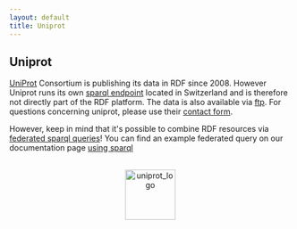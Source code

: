```yaml
---
layout: default
title: Uniprot
---
```

## Uniprot
[UniProt](http://www.uniprot.org/) Consortium is publishing its data in RDF since 2008. However Uniprot runs its own [sparql endpoint](http://sparql.uniprot.org/sparql) located in Switzerland and is therefore not directly part of the RDF platform. The data is also available via [ftp](ftp://ftp.uniprot.org/pub/databases/uniprot/current_release/rdf/). For questions concerning uniprot, please use their [contact form](http://www.uniprot.org/contact).

However, keep in mind that it's possible to combine RDF resources via [federated sparql queries](https://www.w3.org/TR/sparql11-federated-query/)! You can find an example federated query on our documentation page [using sparql](usingSparql)

<br>
<div style="text-align: center">
<img class="hideLink" src="/rdf/static/logos/uniprot_logo.svg" alt="uniprot_logo" height="90" width="90">
</div>
